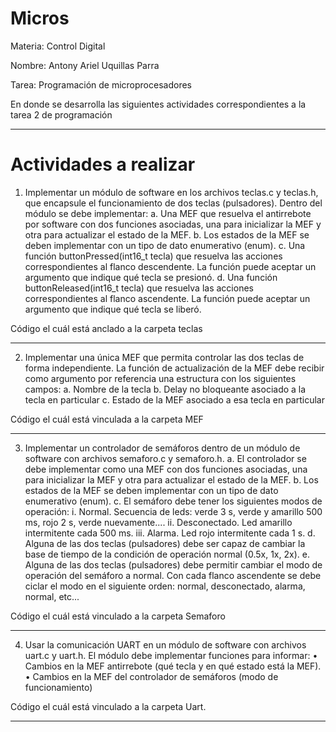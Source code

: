 # Micros

Materia: Control Digital

Nombre: Antony Ariel Uquillas Parra

Tarea: Programación de microprocesadores

En donde se desarrolla las siguientes actividades correspondientes a la tarea 2 de programación

--------------------------------------------------------------------------------

# Actividades a realizar

1. Implementar un módulo de software en los archivos teclas.c y teclas.h, que
encapsule el funcionamiento de dos teclas (pulsadores).
Dentro del módulo se debe implementar:
a. Una MEF que resuelva el antirrebote por software con dos funciones
asociadas, una para inicializar la MEF y otra para actualizar el estado de la
MEF.
b. Los estados de la MEF se deben implementar con un tipo de dato enumerativo
(enum).
c. Una función buttonPressed(int16_t tecla) que resuelva las acciones
correspondientes al flanco descendente.
La función puede aceptar un argumento que indique qué tecla se presionó.
d. Una función buttonReleased(int16_t tecla) que resuelva las acciones
correspondientes al flanco ascendente.
La función puede aceptar un argumento que indique qué tecla se liberó.

Código el cuál está anclado a la carpeta teclas

--------------------------------------------------------------------------------

2. Implementar una única MEF que permita controlar las dos teclas de forma
independiente. La función de actualización de la MEF debe recibir como argumento
por referencia una estructura con los siguientes campos:
a. Nombre de la tecla
b. Delay no bloqueante asociado a la tecla en particular
c. Estado de la MEF asociado a esa tecla en particular

Código el cuál está vinculada a la carpeta MEF

---------------------------------------------------------------------------------

3. Implementar un controlador de semáforos dentro de un módulo de software con
archivos semaforo.c y semaforo.h.
a. El controlador se debe implementar como una MEF con dos funciones
asociadas, una para inicializar la MEF y otra para actualizar el estado de la
MEF.
b. Los estados de la MEF se deben implementar con un tipo de dato enumerativo
(enum).
c. El semáforo debe tener los siguientes modos de operación:
i. Normal. Secuencia de leds: verde 3 s, verde y amarillo 500 ms, rojo 2
s, verde nuevamente....
ii. Desconectado. Led amarillo intermitente cada 500 ms.
iii. Alarma. Led rojo intermitente cada 1 s.
d. Alguna de las dos teclas (pulsadores) debe ser capaz de cambiar la base de
tiempo de la condición de operación normal (0.5x, 1x, 2x).
e. Alguna de las dos teclas (pulsadores) debe permitir cambiar el modo de
operación del semáforo a normal. Con cada flanco ascendente se debe ciclar
el modo en el siguiente orden: normal, desconectado, alarma, normal, etc...

Código el cuál está vinculado a la carpeta Semaforo

--------------------------------------------------------------------------------

4. Usar la comunicación UART en un módulo de software con archivos uart.c y
uart.h. El módulo debe implementar funciones para informar:
• Cambios en la MEF antirrebote (qué tecla y en qué estado está la MEF).
• Cambios en la MEF del controlador de semáforos (modo de funcionamiento)

Código el cuál está vinculado a la carpeta Uart.

----------------------------------------------------------------------------------


